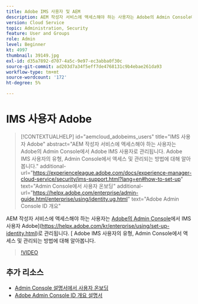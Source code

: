 ```yaml
---
title: Adobe IMS 사용자 및 AEM
description: AEM 작성자 서비스에 액세스해야 하는 사용자는 Adobe의 Admin Console에서 Adobe IMS 사용자로 관리됩니다. Adobe IMS 사용자의 유형, Admin Console에서 액세스 및 관리되는 방법에 대해 알아봅니다.
version: Cloud Service
topic: Administration, Security
feature: User and Groups
role: Admin
level: Beginner
kt: 4997
thumbnail: 39149.jpg
exl-id: d35a7892-d707-4a5c-9e97-ec3abba0f30c
source-git-commit: ad203d7a34f5eff7de4768131c9b4ebae261da93
workflow-type: tm+mt
source-wordcount: '172'
ht-degree: 5%

---
```


# IMS 사용자 Adobe

>[!CONTEXTUALHELP]
>id="aemcloud_adobeims_users"
>title="IMS 사용자 Adobe"
>abstract="AEM 작성자 서비스에 액세스해야 하는 사용자는 Adobe의 Admin Console에서 Adobe IMS 사용자로 관리됩니다. Adobe IMS 사용자의 유형, Admin Console에서 액세스 및 관리되는 방법에 대해 알아봅니다."
>additional-url="https://experienceleague.adobe.com/docs/experience-manager-cloud-service/security/ims-support.html?lang=en#how-to-set-up" text="Admin Console에서 사용자 온보딩"
>additional-url="https://helpx.adobe.com/enterprise/admin-guide.html/enterprise/using/identity.ug.html" text="Adobe Admin Console ID 개요"

AEM 작성자 서비스에 액세스해야 하는 사용자는 [Adobe의 Admin Console](https://adminconsole.adobe.com)에서 IMS 사용자 Adobe](https://helpx.adobe.com/kr/enterprise/using/set-up-identity.html)로 관리됩니다. [ Adobe IMS 사용자의 유형, Admin Console에서 액세스 및 관리되는 방법에 대해 알아봅니다.

>[!VIDEO](https://video.tv.adobe.com/v/39149/?quality=12&learn=on)

## 추가 리소스

+ [Admin Console 설명서에서 사용자 온보딩](https://experienceleague.adobe.com/docs/experience-manager-cloud-service/security/ims-support.html#onboarding-users-in-admin-console)
+ [Adobe Admin Console ID 개요 설명서](https://helpx.adobe.com/enterprise/using/identity.html)
